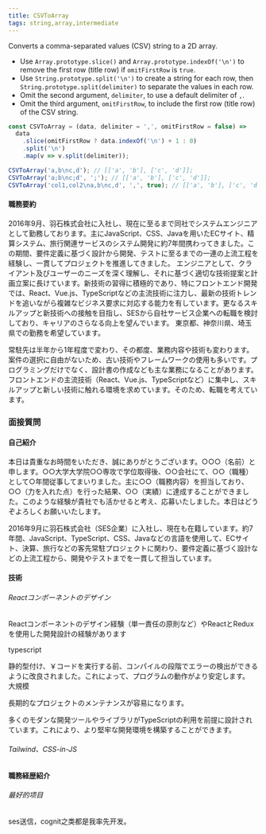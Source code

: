```yaml
---
title: CSVToArray
tags: string,array,intermediate
---
```


Converts a comma-separated values (CSV) string to a 2D array.

- Use `Array.prototype.slice()` and `Array.prototype.indexOf('\n')` to remove the first row (title row) if `omitFirstRow` is `true`.
- Use `String.prototype.split('\n')` to create a string for each row, then `String.prototype.split(delimiter)` to separate the values in each row.
- Omit the second argument, `delimiter`, to use a default delimiter of `,`.
- Omit the third argument, `omitFirstRow`, to include the first row (title row) of the CSV string.

```js
const CSVToArray = (data, delimiter = ',', omitFirstRow = false) =>
  data
    .slice(omitFirstRow ? data.indexOf('\n') + 1 : 0)
    .split('\n')
    .map(v => v.split(delimiter));
```

```js
CSVToArray('a,b\nc,d'); // [['a', 'b'], ['c', 'd']];
CSVToArray('a;b\nc;d', ';'); // [['a', 'b'], ['c', 'd']];
CSVToArray('col1,col2\na,b\nc,d', ',', true); // [['a', 'b'], ['c', 'd']];
```















#### 職務要約

2016年9月、羽石株式会社に入社し、現在に至るまで同社でシステムエンジニアとして勤務しております。主にJavaScript、CSS、Javaを用いたECサイト、精算システム、旅行関連サービスのシステム開発に約7年間携わってきました。この期間、要件定義に基づく設計から開発、テストに至るまでの一連の上流工程を経験し、一貫してプロジェクトを推進してきました。
エンジニアとして、クライアント及びユーザーのニーズを深く理解し、それに基づく適切な技術提案と計画立案に長けています。新技術の習得に積極的であり、特にフロントエンド開発では、React、Vue.js、TypeScriptなどの主流技術に注力し、最新の技術トレンドを追いながら複雑なビジネス要求に対応する能力を有しています。更なるスキルアップと新技術への接触を目指し、SESから自社サービス企業への転職を検討しており、キャリアのさらなる向上を望んでいます。
東京都、神奈川県、埼玉県での勤務を希望しています。



常駐先は半年から1年程度で変わり、その都度、業務内容や技術も変わります。案件の選択に自由がないため、古い技術やフレームワークの使用も多いです。プログラミングだけでなく、設計書の作成なども主な業務になることがあります。フロントエンドの主流技術（React、Vue.js、TypeScriptなど）に集中し、スキルアップと新しい技術に触れる環境を求めています。そのため、転職を考えています。



### 面接質問

#### 自己紹介

本日は貴重なお時間をいただき、誠にありがとうございます。○○○（名前）と申します。○○大学大学院○○専攻で学位取得後、○○会社にて、○○（職種）として○年間従事してまいりました。主に○○（職務内容）を担当しており、○○（力を入れた点）を行った結果、○○（実績）に達成することができました。このような経験が貴社でも活かせると考え、応募いたしました。本日はどうぞよろしくお願いいたします。

2016年9月に羽石株式会社（SES企業）に入社し、現在も在籍しています。約7年間、JavaScript、TypeScript、CSS、Javaなどの言語を使用して、ECサイト、決算、旅行などの客先常駐プロジェクトに関わり、要件定義に基づく設計などの上流工程から、開発やテストまでを一貫して担当しています。

#### 技術

###### Reactコンポーネントのデザイン

Reactコンポーネントのデザイン経験（単一責任の原則など）やReactとReduxを使用した開発設計の経験があります

typescript

静的型付け、￥コードを実行する前、コンパイルの段階でエラーの検出ができるように改良されました。これによって、プログラムの動作がより安定します。　大規模

長期的なプロジェクトのメンテナンスが容易になります。

多くのモダンな開発ツールやライブラリがTypeScriptの利用を前提に設計されています。これにより、より堅牢な開発環境を構築することができます。

###### Tailwind、CSS-in-JS

#### 職務経歴紹介

###### 最好的项目

ses送信，cognit之类都是我率先开发。
